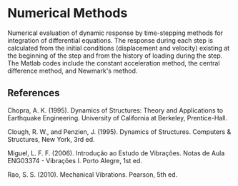 # Numerical Methods 

Numerical evaluation of dynamic response by time-stepping methods for integration of differential equations. The response during each step is calculated from the initial conditions (displacement and velocity) existing at the beginning of the step and from the history of loading during the step. The Matlab codes include the constant acceleration method, the central difference method, and Newmark's method.


## References

Chopra, A. K. (1995). Dynamics of Structures: Theory and Applications to Earthquake Engineering. University of California at Berkeley, Prentice-Hall.

Clough, R. W., and Penzien, J. (1995). Dynamics of Structures. Computers & Structures, New York, 3rd ed.

Miguel, L. F. F. (2006). Introdução ao Estudo de Vibrações. Notas de Aula ENG03374 - Vibrações I. Porto Alegre, 1st ed.

Rao, S. S. (2010). Mechanical Vibrations. Pearson, 5th ed.
